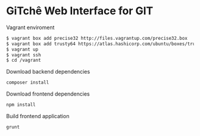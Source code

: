 GiTchê Web Interface for GIT
============================

Vagrant enviroment

```bash
$ vagrant box add precise32 http://files.vagrantup.com/precise32.box
$ vagrant box add trusty64 https://atlas.hashicorp.com/ubuntu/boxes/trusty64/versions/14.04/providers/virtualbox.box
$ vagrant up
$ vagrant ssh
$ cd /vagrant
```

Download backend dependencies

```bash
composer install
```

Download frontend dependencies

```bash
npm install
```

Build frontend application

```bash
grunt
```
